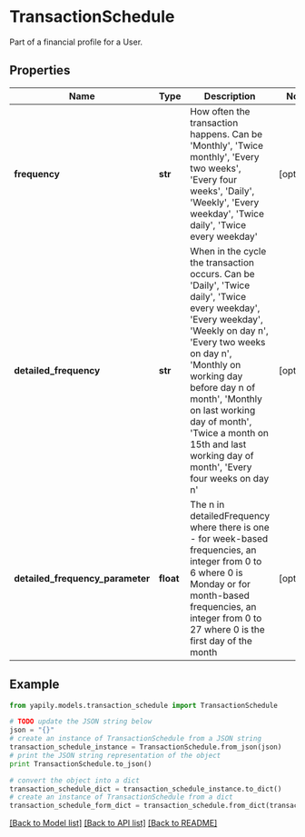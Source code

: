 # TransactionSchedule

Part of a financial profile for a User.

## Properties
Name | Type | Description | Notes
------------ | ------------- | ------------- | -------------
**frequency** | **str** | How often the transaction happens.  Can be &#39;Monthly&#39;, &#39;Twice monthly&#39;, &#39;Every two weeks&#39;, &#39;Every four weeks&#39;, &#39;Daily&#39;, &#39;Weekly&#39;, &#39;Every weekday&#39;, &#39;Twice daily&#39;, &#39;Twice every weekday&#39; | [optional] 
**detailed_frequency** | **str** | When in the cycle the transaction occurs.  Can be &#39;Daily&#39;, &#39;Twice daily&#39;, &#39;Twice every weekday&#39;, &#39;Every weekday&#39;, &#39;Weekly on day n&#39;, &#39;Every two weeks on day n&#39;, &#39;Monthly on working day before day n of month&#39;, &#39;Monthly on last working day of month&#39;, &#39;Twice a month on 15th and last working day of month&#39;, &#39;Every four weeks on day n&#39; | [optional] 
**detailed_frequency_parameter** | **float** | The n in detailedFrequency where there is one - for week-based frequencies, an integer from 0 to 6 where 0 is Monday or for month-based frequencies, an integer from 0 to 27 where 0 is the first day of the month | [optional] 

## Example

```python
from yapily.models.transaction_schedule import TransactionSchedule

# TODO update the JSON string below
json = "{}"
# create an instance of TransactionSchedule from a JSON string
transaction_schedule_instance = TransactionSchedule.from_json(json)
# print the JSON string representation of the object
print TransactionSchedule.to_json()

# convert the object into a dict
transaction_schedule_dict = transaction_schedule_instance.to_dict()
# create an instance of TransactionSchedule from a dict
transaction_schedule_form_dict = transaction_schedule.from_dict(transaction_schedule_dict)
```
[[Back to Model list]](../README.md#documentation-for-models) [[Back to API list]](../README.md#documentation-for-api-endpoints) [[Back to README]](../README.md)


